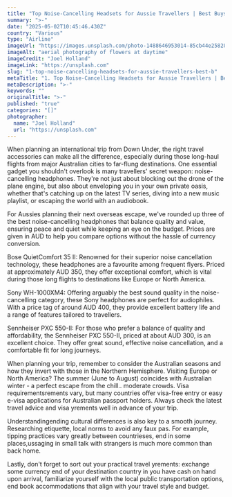 ```yaml
---
title: "Top Noise-Cancelling Headsets for Aussie Travellers | Best Buys"
summary: ">-"
date: "2025-05-02T10:45:46.430Z"
country: "Various"
type: "Airline"
imageUrl: "https://images.unsplash.com/photo-1488646953014-85cb44e25828?q=80&w=1935&auto=format&fit=crop&ixlib=rb-4.0.3&ixid=M3wxMjA3fDB8MHxwaG90by1wYWdlfHx8fGVufDB8fHx8fA%3D%3D"
imageAlt: "aerial photography of flowers at daytime"
imageCredit: "Joel Holland"
imageLink: "https://unsplash.com"
slug: "1-top-noise-cancelling-headsets-for-aussie-travellers-best-b"
metaTitle: "1. Top Noise-Cancelling Headsets for Aussie Travellers | Best Buys 2023"
metaDescription: ">-"
keywords: ""
originalTitle: ">-"
published: "true"
categories: "[]"
photographer:
  name: "Joel Holland"
  url: "https://unsplash.com"
---
```






When planning an international trip from Down Under, the right travel accessories can make all the difference, especially during those long-haul flights from major Australian cities to far-flung destinations. One essential gadget you shouldn't overlook is many travellers' secret weapon: noise-cancelling headphones. They're not just about blocking out the drone of the plane engine, but also about enveloping you in your own private oasis, whether that's catching up on the latest TV series, diving into a new music playlist, or escaping the world with an audiobook.

For Aussies planning their next overseas escape, we've rounded up three of the best noise-cancelling headphones that balance quality and value, ensuring peace and quiet while keeping an eye on the budget. Prices are given in AUD to help you compare options without the hassle of currency conversion.

Bose QuietComfort 35 II: Renowned for their superior noise cancellation technology, these headphones are a favourite among frequent flyers. Priced at approximately AUD 350, they offer exceptional comfort, which is vital during those long flights to destinations like Europe or North America. 

Sony WH-1000XM4: Offering arguably the best sound quality in the noise-cancelling category, these Sony headphones are perfect for audiophiles. With a price tag of around AUD 400, they provide excellent battery life and a range of features tailored to travellers.

Sennheiser PXC 550-II: For those who prefer a balance of quality and affordability, the Sennheiser PXC 550-II, priced at about AUD 300, is an excellent choice. They offer great sound, effective noise cancellation, and a comfortable fit for long journeys.

When planning your trip, remember to consider the Australian seasons and how they invert with those in the Northern Hemisphere. Visiting Europe or North America? The summer (June to August) coincides with Australian winter - a perfect escape from the chill.. moderate crowds. Visa requirementsrements vary, but many countries offer visa-free entry or easy e-visa applications for Australian passport holders. Always check the latest travel advice and visa yrements well in advance of your trip.

Understandingending cultural differences is also key to a smooth journey. Researching etiquette, local norms to avoid any faux pas. For example, tipping practices vary greatly between countrieses, end in some places,ussaging in small talk with strangers is much more common than back home.

Lastly, don't forget to sort out your practical travel yrements: exchange some currency end of your destination country in you have cash on hand upon arrival, familiarize yourself with the local public transportation options, end book accommodations that align with your travel style and budget.
